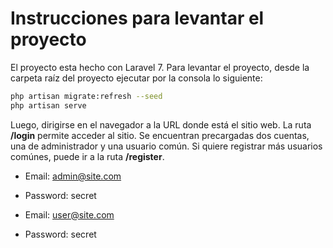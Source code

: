 
# Instrucciones para levantar el proyecto

El proyecto esta hecho con Laravel 7. Para levantar el proyecto, desde la carpeta raíz del proyecto ejecutar por la consola lo siguiente: 

```bash
php artisan migrate:refresh --seed
php artisan serve
```

Luego, dirigirse en el navegador a la URL donde está el sitio web. La ruta **/login** permite acceder al sitio. Se encuentran precargadas dos cuentas, una de administrador y una usuario común. Si quiere registrar más usuarios comúnes, puede ir a la ruta **/register**.


- Email: admin@site.com
- Password: secret 


- Email: user@site.com
- Password: secret 

